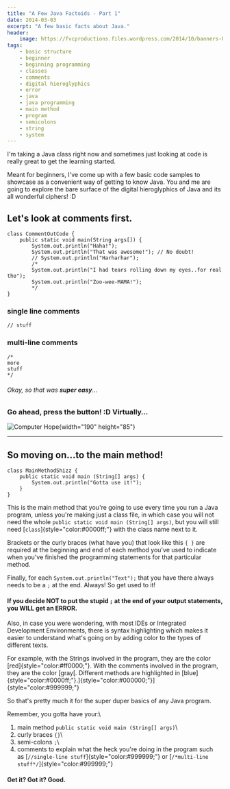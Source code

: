 ```yaml
---
title: "A Few Java Factoids - Part 1"
date: 2014-03-03
excerpt: "A few basic facts about Java."
header:
    image: https://fvcproductions.files.wordpress.com/2014/10/banners-005.jpg?w=1024&h=436&crop=1
tags:
    - basic structure
    - beginner
    - beginning programming
    - classes
    - comments
    - digital hieroglyphics
    - error
    - java
    - java programming
    - main method
    - program
    - semicolons
    - string
    - system
---
```


I'm taking a Java class right now and sometimes just looking at code is
really great to get the learning started.

Meant for beginners, I've come up with a few basic code samples to
showcase as a convenient way of getting to know Java. You and me are
going to explore the bare surface of the digital hieroglyphics of Java
and its all wonderful ciphers! :D

Let's look at comments first.
-----------------------------

    class CommentOutCode {
        public static void main(String args[]) {
            System.out.println("Haha!");
            System.out.println("That was awesome!"); // No doubt!
            // System.out.println("Harharhar");
            /*
            System.out.println("I had tears rolling down my eyes..for real tho");
            System.out.println("Zoo-wee-MAMA!");
            */
    }

### single line comments

    // stuff

### multi-line comments

    /*
    more
    stuff
    */

###### Okay, so that was **super easy**…

### Go ahead, press the button! :D Virtually…

![Computer
Hope](https://citycleanersoftx.com/wp-content/uploads/2014/01/Easy-Button.jpg){width="190"
height="85"}

------------------------------------------------------------------------

So moving on…to the main method!
--------------------------------

    class MainMethodShizz {
        public static void main (String[] args) {
            System.out.println("Gotta use it!");
        }
    }

This is the main method that you're going to use every time you run a
Java program, unless you're making just a class file, in which case you
will not need the whole `public static void main (String[] args)`, but
you will still need [`class`]{style="color:#0000ff;"} with the class
name next to it.

Brackets or the curly braces (what have you) that look like this `{ }`
are required at the beginning and end of each method you've used to
indicate when you've finished the programming statements for that
particular method.

Finally, for each `System.out.println("Text");` that you have there
always needs to be a `;` at the end. Always! So get used to it!

#### If you decide **NOT** to put the stupid `;` at the end of your output statements, you WILL get an **ERROR**.

Also, in case you were wondering, with most IDEs or Integrated
Development Environments, there is syntax highlighting which makes it
easier to understand what's going on by adding color to the types of
different texts.

For example, with the Strings involved in the program, they are the
color [red]{style="color:#ff0000;"}. With the comments involved in the
program, they are the color [gray[. Different methods are highlighted in
[blue]{style="color:#0000ff;"}.]{style="color:#000000;"}]{style="color:#999999;"}

So that's pretty much it for the super duper basics of any Java program.

Remember, you gotta have your:\
1. main method `public static void main (String[] args)`\
2. curly braces `{}`\
3. semi-colons `;`\
4. comments to explain what the heck you're doing in the program such
as [`//single-line stuff`]{style="color:#999999;"} or
[`/*multi-line stuff*/`]{style="color:#999999;"}

#### Get it? Got it? Good.
